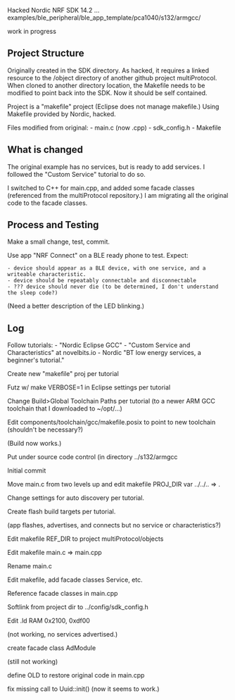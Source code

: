 
Hacked Nordic NRF SDK 14.2 ... examples/ble_peripheral/ble_app_template/pca1040/s132/armgcc/

work in progress

Project Structure
-

Originally created in the SDK directory.
As hacked, it requires a linked resource to the /object directory of another github project multiProtocol.
When cloned to another directory location, the Makefile needs to be modified to point back into the SDK.
Now it should be self contained.

Project is a "makefile" project (Eclipse does not manage makefile.)  Using Makefile provided by Nordic, hacked.

Files modified from original:
    - main.c (now .cpp)
    - sdk_config.h
    - Makefile

What is changed
-

The original example has no services, but is ready to add services.  I followed the "Custom Service" tutorial to do so.

I switched to C++ for main.cpp, and added some facade classes (referenced from the multiProtocol repository.)  I am migrating all the original code to the facade classes.


Process and Testing
-

Make a small change, test, commit.

Use app "NRF Connect" on a BLE ready phone to test.  Expect:

    - device should appear as a BLE device, with one service, and a writeable characteristic.
    - device should be repeatably connectable and disconnectable
    - ??? device should never die (to be determined, I don't understand the sleep code?)

(Need a better description of the LED blinking.)

Log
-

Follow tutorials:
    - "Nordic Eclipse GCC"
    - "Custom Service and Characteristics" at novelbits.io
    - Nordic "BT low energy services, a beginner's tutorial."

Create new "makefile" proj per tutorial

Futz w/ make VERBOSE=1 in Eclipse settings per tutorial

Change Build>Global Toolchain Paths per tutorial (to a newer ARM GCC toolchain that I downloaded to ~/opt/...)

Edit components/toolchain/gcc/makefile.posix to point to new toolchain (shouldn't be necessary?)

(Build now works.)

Put under source code control (in directory ../s132/armgcc

Initial commit

Move main.c from two levels up and edit makefile PROJ_DIR var ../../.. => .

Change settings for auto discovery per tutorial.

Create flash build targets per tutorial.

(app flashes, advertises, and connects but no service or characteristics?)

Edit makefile REF_DIR to project multiProtocol/objects

Edit makefile main.c => main.cpp

Rename main.c

Edit makefile, add facade classes Service, etc.

Reference facade classes in main.cpp

Softlink from project dir to ../config/sdk_config.h

Edit .ld RAM 0x2100, 0xdf00


(not working, no services advertised.)

create facade class AdModule

(still not working) 

define OLD to restore original code in main.cpp

fix missing call to Uuid::init() (now it seems to work.)








